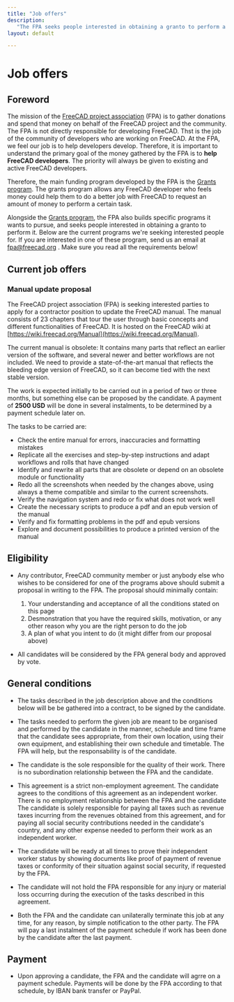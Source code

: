 ```yaml
---
title: "Job offers"
description:
   "The FPA seeks people interested in obtaining a granto to perform a specific task"
layout: default

---
```


# Job offers

## Foreword

The mission of the [FreeCAD project association](https://fpa.freecad.org) (FPA) is to gather donations and spend that money on behalf of the FreeCAD project and the community. The FPA is not directly responsible for developing FreeCAD. Thst is the job of the community of developers who are working on FreeCAD. At the FPA, we feel our job is to help developers develop. Therefore, it is important to understand the primary goal of the money gathered by the FPA is to **help FreeCAD developers**. The priority will always be given to existing and active FreeCAD developers.

Therefore, the main funding program developed by the FPA is the [Grants program](FPADF-Announcement). The grants program allows any FreeCAD developer who feels money could help them to do a better job with FreeCAD to request an amount of money to perform a certain task.

Alongside the [Grants program](FPADF-Announcement), the FPA also builds specific programs it wants to pursue, and seeks people interested in obtaining a granto to perform it. Below are the current programs we're seeking interested people for. If you are interested in one of these program, send us an email at fpa@freecad.org . Make sure you read all the requirements below!

## Current job offers

### Manual update proposal

The FreeCAD project association (FPA) is seeking interested parties to apply for a contractor position to update the FreeCAD manual. The manual consists of 23 chapters that tour the user through basic concepts and different functionalities of FreeCAD. It is hosted on the FreeCAD wiki at [https://wiki.freecad.org/Manual](https://wiki.freecad.org/Manual).

The current manual is obsolete: It contains many parts that reflect an earlier version of the software, and several newer and better workflows are not included. We need to provide a state-of-the-art manual that reflects the bleeding edge version of FreeCAD, so it can become tied with the next stable version.

The work is expected initially to be carried out in a period of two or three months, but something else can be proposed by the candidate. A payment of **2500 USD** will be done in several instalments, to be determined by a payment schedule later on.

The tasks to be carried are:

* Check the entire manual for errors, inaccuracies and formatting mistakes
* Replicate all the exercises and step-by-step instructions and adapt workflows and rolls that have changed
* Identify and rewrite all parts that are obsolete or depend on an obsolete module or functionality
* Redo all the screenshots when needed by the changes above, using always a theme compatible and similar to the current screenshots.
* Verify the navigation system and redo or fix what does not work well
* Create the necessary scripts to produce a pdf and an epub version of the manual
* Verify and fix formatting problems in the pdf and epub versions
* Explore and document possibilities to produce a printed version of the manual

## Eligibility

* Any contributor, FreeCAD community member or just anybody else who wishes to be considered for one of the programs above should submit a proposal in writing to the FPA. The proposal should minimally contain:

  1. Your understanding and acceptance of all the conditions stated on this page
  2. Desmonstration that you have the required skills, motivation, or any other reason why you are the right person to do the job
  3. A plan of what you intent to do (it might differ from our proposal above)

* All candidates will be considered by the FPA general body and approved by vote.

## General conditions

* The tasks described in the job description above and the conditions below will be be gathered into a contract, to be signed by the candidate.

* The tasks needed to perform the given job are meant to be organised and performed by the candidate in the manner, schedule and time frame that the candidate sees appropriate, from their own location, using their own equipment, and establishing their own schedule and timetable. The FPA will help, but the responsability is of the candidate.

* The candidate is the sole responsible for the quality of their work. There is no subordination relationship between the FPA and the candidate.

* This agreement is a strict non-employment agreement. The candidate agrees to the conditions of this agreement as an independent worker. There is no employment relationship between the FPA and the candidate The candidate is solely responsible for paying all taxes such as revenue taxes incurring from the revenues obtained from this agreement, and for paying all social security contributions needed in the candidate's country, and any other expense needed to perform their work as an independent worker.

* The candidate will be ready at all times to prove their independent worker status by showing documents like proof of payment of revenue taxes or conformity of their situation against social security, if requested by the FPA.

* The candidate will not hold the FPA responsible for any injury or material loss occurring during the execution of the tasks described in this agreement.

* Both the FPA and the candidate can unilaterally terminate this job at any time, for any reason, by simple notification to the other party. The FPA will pay a last instalment of the payment schedule if work has been done by the candidate after the last payment.

## Payment

* Upon approving a candidate, the FPA and the candidate will agrre on a payment schedule. Payments will be done by the FPA according to that schedule, by IBAN bank transfer or PayPal.
